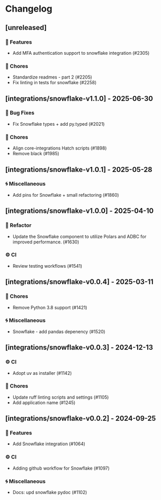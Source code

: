 # Changelog

## [unreleased]

### 🚀 Features

- Add MFA authentication support to snowflake integration (#2305)

### 🧹 Chores

- Standardize readmes - part 2 (#2205)
- Fix linting in tests for snowflake (#2258)


## [integrations/snowflake-v1.1.0] - 2025-06-30

### 🐛 Bug Fixes

- Fix Snowflake types + add py.typed (#2021)

### 🧹 Chores

- Align core-integrations Hatch scripts (#1898)
- Remove black (#1985)


## [integrations/snowflake-v1.0.1] - 2025-05-28

### 🌀 Miscellaneous

- Add pins for Snowflake + small refactoring (#1860)

## [integrations/snowflake-v1.0.0] - 2025-04-10

### 🚜 Refactor

- Update the Snowflake component to utilize Polars and ADBC for improved performance. (#1630)

### ⚙️ CI

- Review testing workflows (#1541)


## [integrations/snowflake-v0.0.4] - 2025-03-11

### 🧹 Chores

- Remove Python 3.8 support (#1421)

### 🌀 Miscellaneous

- Snowflake - add pandas depenency (#1520)

## [integrations/snowflake-v0.0.3] - 2024-12-13

### ⚙️ CI

- Adopt uv as installer (#1142)

### 🧹 Chores

- Update ruff linting scripts and settings (#1105)
- Add application name (#1245)


## [integrations/snowflake-v0.0.2] - 2024-09-25

### 🚀 Features

- Add Snowflake integration (#1064)

### ⚙️ CI

- Adding github workflow for Snowflake (#1097)

### 🌀 Miscellaneous

- Docs: upd snowflake pydoc (#1102)

<!-- generated by git-cliff -->
